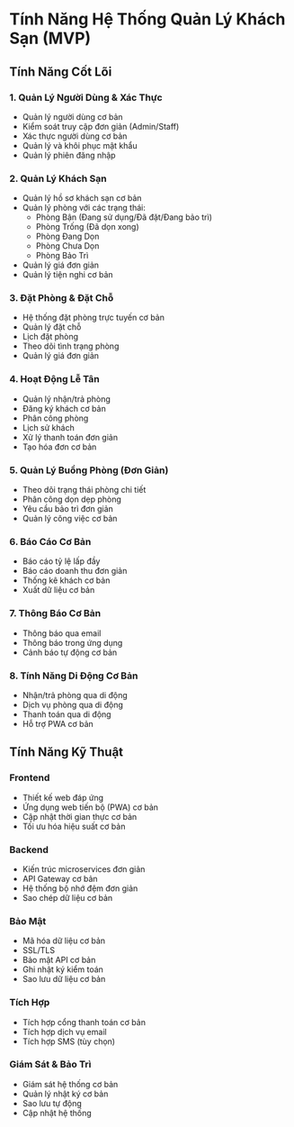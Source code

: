 # Tính Năng Hệ Thống Quản Lý Khách Sạn (MVP)

## Tính Năng Cốt Lõi

### 1. Quản Lý Người Dùng & Xác Thực
- Quản lý người dùng cơ bản
- Kiểm soát truy cập đơn giản (Admin/Staff)
- Xác thực người dùng cơ bản
- Quản lý và khôi phục mật khẩu
- Quản lý phiên đăng nhập

### 2. Quản Lý Khách Sạn
- Quản lý hồ sơ khách sạn cơ bản
- Quản lý phòng với các trạng thái:
  - Phòng Bận (Đang sử dụng/Đã đặt/Đang bảo trì)
  - Phòng Trống (Đã dọn xong)
  - Phòng Đang Dọn
  - Phòng Chưa Dọn
  - Phòng Bảo Trì
- Quản lý giá đơn giản
- Quản lý tiện nghi cơ bản

### 3. Đặt Phòng & Đặt Chỗ
- Hệ thống đặt phòng trực tuyến cơ bản
- Quản lý đặt chỗ
- Lịch đặt phòng
- Theo dõi tình trạng phòng
- Quản lý giá đơn giản

### 4. Hoạt Động Lễ Tân
- Quản lý nhận/trả phòng
- Đăng ký khách cơ bản
- Phân công phòng
- Lịch sử khách
- Xử lý thanh toán đơn giản
- Tạo hóa đơn cơ bản

### 5. Quản Lý Buồng Phòng (Đơn Giản)
- Theo dõi trạng thái phòng chi tiết
- Phân công dọn dẹp phòng
- Yêu cầu bảo trì đơn giản
- Quản lý công việc cơ bản

### 6. Báo Cáo Cơ Bản
- Báo cáo tỷ lệ lấp đầy
- Báo cáo doanh thu đơn giản
- Thống kê khách cơ bản
- Xuất dữ liệu cơ bản

### 7. Thông Báo Cơ Bản
- Thông báo qua email
- Thông báo trong ứng dụng
- Cảnh báo tự động cơ bản

### 8. Tính Năng Di Động Cơ Bản
- Nhận/trả phòng qua di động
- Dịch vụ phòng qua di động
- Thanh toán qua di động
- Hỗ trợ PWA cơ bản

## Tính Năng Kỹ Thuật

### Frontend
- Thiết kế web đáp ứng
- Ứng dụng web tiến bộ (PWA) cơ bản
- Cập nhật thời gian thực cơ bản
- Tối ưu hóa hiệu suất cơ bản

### Backend
- Kiến trúc microservices đơn giản
- API Gateway cơ bản
- Hệ thống bộ nhớ đệm đơn giản
- Sao chép dữ liệu cơ bản

### Bảo Mật
- Mã hóa dữ liệu cơ bản
- SSL/TLS
- Bảo mật API cơ bản
- Ghi nhật ký kiểm toán
- Sao lưu dữ liệu cơ bản

### Tích Hợp
- Tích hợp cổng thanh toán cơ bản
- Tích hợp dịch vụ email
- Tích hợp SMS (tùy chọn)

### Giám Sát & Bảo Trì
- Giám sát hệ thống cơ bản
- Quản lý nhật ký cơ bản
- Sao lưu tự động
- Cập nhật hệ thống 